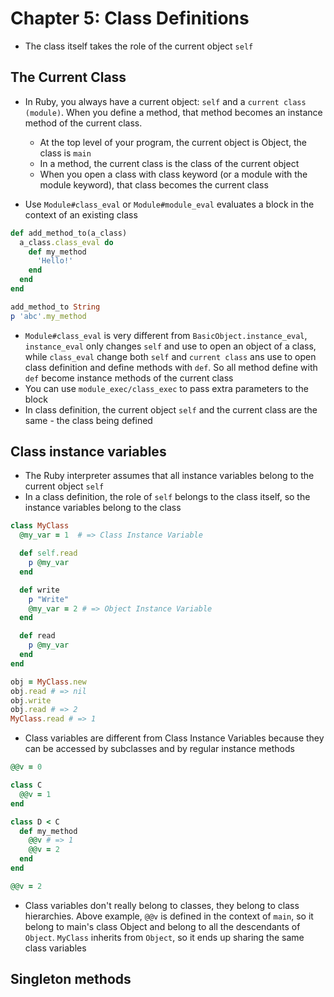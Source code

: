 # Chapter 5: Class Definitions

- The class itself takes the role of the current object `self`

## The Current Class

- In Ruby, you always have a current object: `self` and a `current class (module)`. When you define a method, that method becomes an instance method of the current class.

  - At the top level of your program, the current object is Object, the class is `main`
  - In a method, the current class is the class of the current object
  - When you open a class with class keyword (or a module with the module keyword), that class becomes the current class

- Use `Module#class_eval` or `Module#module_eval` evaluates a block in the context of an existing class

```ruby
def add_method_to(a_class)
  a_class.class_eval do
    def my_method
      'Hello!'
    end
  end
end

add_method_to String
p 'abc'.my_method
```

- `Module#class_eval` is very different from `BasicObject.instance_eval`, `instance_eval` only changes `self` and use to open an object of a class, while `class_eval` change both `self` and `current class` ans use to open class definition and define methods with `def`. So all method define with `def` become instance methods of the current class
- You can use `module_exec/class_exec` to pass extra parameters to the block
- In class definition, the current object `self` and the current class are the same - the class being defined

## Class instance variables

- The Ruby interpreter assumes that all instance variables belong to the current object `self`
- In a class definition, the role of `self` belongs to the class itself, so the instance variables belong to the class

```ruby
class MyClass
  @my_var = 1  # => Class Instance Variable

  def self.read
    p @my_var
  end

  def write
    p "Write"
    @my_var = 2 # => Object Instance Variable
  end

  def read
    p @my_var
  end
end

obj = MyClass.new
obj.read # => nil
obj.write
obj.read # => 2
MyClass.read # => 1
```

- Class variables are different from Class Instance Variables because they can be accessed by subclasses and by regular instance methods

```ruby
@@v = 0

class C
  @@v = 1
end

class D < C
  def my_method
    @@v # => 1
    @@v = 2
  end
end

@@v = 2
```

- Class variables don't really belong to classes, they belong to class hierarchies. Above example, `@@v` is defined in the context of `main`, so it belong to main's class Object and belong to all the descendants of `Object`. `MyClass` inherits from `Object`, so it ends up sharing the same class variables

## Singleton methods
